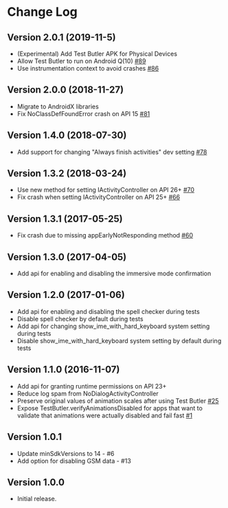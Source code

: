 # Change Log

## Version 2.0.1 (2019-11-5)

- (Experimental) Add Test Butler APK for Physical Devices
- Allow Test Butler to run on Android Q(10) [#89](https://github.com/linkedin/test-butler/issues/89)
- Use instrumentation context to avoid crashes [#86](https://github.com/linkedin/test-butler/issues/86)

## Version 2.0.0 (2018-11-27)

- Migrate to AndroidX libraries
- Fix NoClassDefFoundError crash on API 15 [#81](https://github.com/linkedin/test-butler/issues/81)

## Version 1.4.0 (2018-07-30)

- Add support for changing "Always finish activities" dev setting [#78](https://github.com/linkedin/test-butler/issues/78)

## Version 1.3.2 (2018-03-24)

- Use new method for setting IActivityController on API 26+ [#70](https://github.com/linkedin/test-butler/pull/70)
- Fix crash when setting IActivityController on API 25+ [#66](https://github.com/linkedin/test-butler/issues/66)

## Version 1.3.1 (2017-05-25)

- Fix crash due to missing appEarlyNotResponding method [#60](https://github.com/linkedin/test-butler/issues/60)

## Version 1.3.0 (2017-04-05)

- Add api for enabling and disabling the immersive mode confirmation

## Version 1.2.0 (2017-01-06)

- Add api for enabling and disabling the spell checker during tests
- Disable spell checker by default during tests
- Add api for changing show_ime_with_hard_keyboard system setting during tests
- Disable show_ime_with_hard_keyboard system setting by default during tests

## Version 1.1.0 (2016-11-07)

- Add api for granting runtime permissions on API 23+
- Reduce log spam from NoDialogActivityController
- Preserve original values of animation scales after using Test Butler [#25](https://github.com/linkedin/test-butler/issues/25)
- Expose TestButler.verifyAnimationsDisabled for apps that want to validate that animations were actually disabled and fail fast [#1](https://github.com/linkedin/test-butler/issues/1)

## Version 1.0.1

- Update minSdkVersions to 14 - #6
- Add option for disabling GSM data - #13

## Version 1.0.0

- Initial release.
